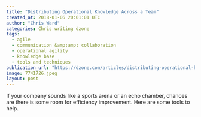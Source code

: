 ```yaml
---
title: "Distributing Operational Knowledge Across a Team"
created_at: 2018-01-06 20:01:01 UTC
author: "Chris Ward"
categories: Chris writing dzone
tags: 
  - agile
  - communication &amp;amp; collaboration
  - operational agility
  - knowledge base
  - tools and techniques
publication_url: "https://dzone.com/articles/distributing-operational-knowledge-across-a-team"
image: 7741726.jpeg
layout: post
---
```

If your company sounds like a sports arena or an echo chamber, chances are there is some room for efficiency improvement. Here are some tools to help.

